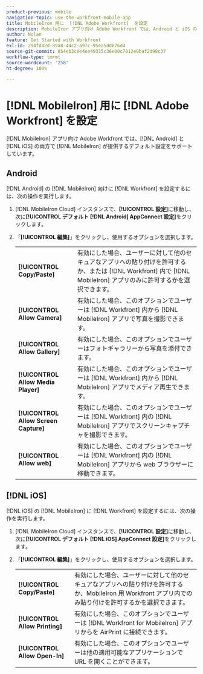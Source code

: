 ```yaml
---
product-previous: mobile
navigation-topic: use-the-workfront-mobile-app
title: MobileIron 用に  [!DNL Adobe Workfront]  を設定
description: MobileIron アプリ向け Adobe Workfront では、Android と iOS の両方で MobileIron が提供するデフォルト設定をサポートしています。
author: Nolan
feature: Get Started with Workfront
exl-id: 294fd42d-89a8-44c2-a97c-95ea5dd876d4
source-git-commit: 854eb3c0e4ee49315c36e00c7012e0baf2d98c37
workflow-type: tm+mt
source-wordcount: '258'
ht-degree: 100%

---
```


# [!DNL MobileIron] 用に [!DNL Adobe Workfront] を設定

[!DNL MobileIron] アプリ向け Adobe Workfront では、[!DNL Android] と [!DNL iOS] の両方で [!DNL MobileIron] が提供するデフォルト設定をサポートしています。

## Android

[!DNL Android] の [!DNL MobileIron] 向けに [!DNL Workfront] を設定するには、次の操作を実行します。

1. [!DNL MobileIron Cloud] インスタンスで、**[!UICONTROL 設定]**&#x200B;に移動し、次に&#x200B;**[!UICONTROL デフォルト [!DNL Android] AppConnect 設定]**&#x200B;をクリックします。

1. 「**[!UICONTROL 編集]**」をクリックし、使用するオプションを選択します。

   <table style="table-layout:auto">
    <tr>
        <td><strong>[!UICONTROL Copy/Paste]</strong></td>
        <td>有効にした場合、ユーザーに対して他のセキュアなアプリへの貼り付けを許可するか、または [!DNL Workfront] 内で [!DNL MobileIron] アプリのみに許可するかを選択できます。</td>
    </tr>
    <tr>
        <td><strong>[!UICONTROL Allow Camera]</strong></td>
        <td>有効にした場合、このオプションでユーザーは [!DNL Workfront] 内から [!DNL MobileIron] アプリで写真を撮影できます。</td>
    </tr>
    <tr>
        <td><strong>[!UICONTROL Allow Gallery]</strong></td>
        <td>有効にした場合、このオプションでユーザーはフォトギャラリーから写真を添付できます。</td>
    </tr>
    <tr>
        <td><strong>[!UICONTROL Allow Media Player]</strong></td>
        <td>有効にした場合、このオプションでユーザーは [!DNL Workfront] 内から [!DNL MobileIron] アプリでメディア再生できます。</td>
    </tr>
    <tr>
        <td><strong>[!UICONTROL Allow Screen Capture]</strong></td>
        <td>有効にした場合、このオプションでユーザーは [!DNL Workfront] 内の [!DNL MobileIron] アプリでスクリーンキャプチャを撮影できます。</td>
    </tr>
    <tr>
        <td><strong>[!UICONTROL Allow web]</strong></td>
        <td>有効にした場合、このオプションでユーザーは [!DNL Workfront] 内の [!DNL MobileIron] アプリから web ブラウザーに移動できます。</td>
    </tr>
   </table>

## [!DNL iOS]

[!DNL iOS] の [!DNL MobileIron] に [!DNL Workfront] を設定するには、次の操作を実行します。

1. [!DNL MobileIron Cloud] インスタンスで、**[!UICONTROL 設定]**&#x200B;に移動し、次に&#x200B;**[!UICONTROL デフォルト [!DNL iOS] AppConnect 設定]**&#x200B;をクリックします。

1. 「**[!UICONTROL 編集]**」をクリックし、使用するオプションを選択します。

   <table style="table-layout:auto">
    <tr>
        <td><strong>[!UICONTROL Copy/Paste]</strong></td>
        <td>有効にした場合、ユーザーに対して他のセキュアなアプリへの貼り付けを許可するか、MobileIron 用 Workfront アプリ内でのみ貼り付けを許可するかを選択できます。</td>
    </tr>
    <tr>
        <td><strong>[!UICONTROL Allow Printing]</strong></td>
        <td>有効にした場合、このオプションでユーザーは [!DNL Workfront for MobileIron] アプリからを AirPrint に接続できます。</td>
    </tr>
    <tr>
        <td><strong>[!UICONTROL Allow Open-In]</strong></td>
        <td>有効にした場合、このオプションでユーザーは他の適用可能なアプリケーションで URL を開くことができます。</td>
    </tr>
   </table>
